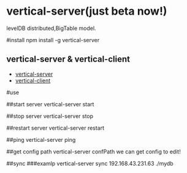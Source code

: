 # vertical-server(just beta now!)
levelDB distributed,BigTable model.

#install
		npm install -g vertical-server

## vertical-server & vertical-client
* [vertical-server](https://github.com/zy445566/vertical/tree/master/vertical-server "vertical-server")
* [vertical-client](https://github.com/zy445566/vertical/tree/master/vertical-client "vertical-client")

#use

##start server
vertical-server start

##stop server
vertical-server stop

##restart server
vertical-server restart

##ping
vertical-server ping

##get config path
		vertical-server confPath
		we can get config to edit!

##sync
###examlp 
vertical-server sync 192.168.43.231.63 ./mydb





